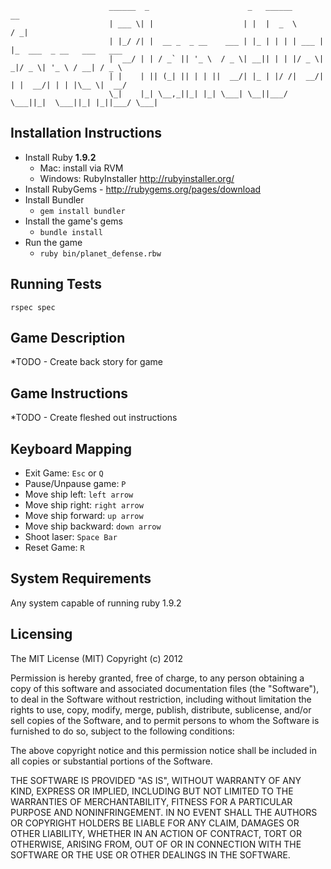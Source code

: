                           ______  _                      _   ______        __                        
                          | ___ \| |                    | |  |  _  \      / _|                       
                          | |_/ /| |  __ _  _ __    ___ | |_ | | | | ___ | |_  ___  _ __   ___   ___ 
                          |  __/ | | / _` || '_ \  / _ \| __|| | | |/ _ \|  _|/ _ \| '_ \ / __| / _ \
                          | |    | || (_| || | | ||  __/| |_ | |/ /|  __/| | |  __/| | | |\__ \|  __/
                          \_|    |_| \__,_||_| |_| \___| \__||___/  \___||_|  \___||_| |_||___/ \___|                                                                          
                                                                   


Installation Instructions
--------------
  * Install Ruby **1.9.2**
    * Mac: install via RVM
    * Windows: RubyInstaller http://rubyinstaller.org/
  * Install RubyGems - http://rubygems.org/pages/download
  * Install Bundler
    * ```gem install bundler```
  * Install the game's gems 
    * ```bundle install```
  * Run the game
    * ```ruby bin/planet_defense.rbw```
    
Running Tests
--------
```rspec spec```

Game Description
-------
*TODO - Create back story for game
     
Game Instructions
-------
*TODO - Create fleshed out instructions

Keyboard Mapping
-------
* Exit Game: ```Esc``` or ```Q``` 
* Pause/Unpause game: ```P```
* Move ship left: ```left arrow```
* Move ship right: ```right arrow```
* Move ship forward: ```up arrow```
* Move ship backward: ```down arrow```
* Shoot laser: ```Space Bar```
* Reset Game: ```R```

System Requirements
-------
Any system capable of running ruby 1.9.2

Licensing
-------
The MIT License (MIT) Copyright (c) 2012 

Permission is hereby granted, free of charge, to any person obtaining a copy of this software and associated documentation files (the "Software"), to deal in the Software without restriction, including without limitation the rights to use, copy, modify, merge, publish, distribute, sublicense, and/or sell copies of the Software, and to permit persons to whom the Software is furnished to do so, subject to the following conditions:

The above copyright notice and this permission notice shall be included in all copies or substantial portions of the Software.

THE SOFTWARE IS PROVIDED "AS IS", WITHOUT WARRANTY OF ANY KIND, EXPRESS OR IMPLIED, INCLUDING BUT NOT LIMITED TO THE WARRANTIES OF MERCHANTABILITY, FITNESS FOR A PARTICULAR PURPOSE AND NONINFRINGEMENT. IN NO EVENT SHALL THE AUTHORS OR COPYRIGHT HOLDERS BE LIABLE FOR ANY CLAIM, DAMAGES OR OTHER LIABILITY, WHETHER IN AN ACTION OF CONTRACT, TORT OR OTHERWISE, ARISING FROM, OUT OF OR IN CONNECTION WITH THE SOFTWARE OR THE USE OR OTHER DEALINGS IN THE SOFTWARE.